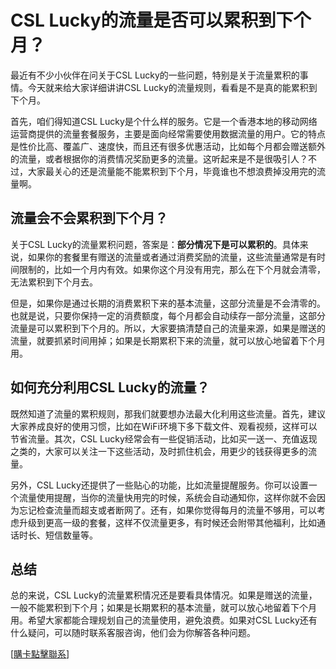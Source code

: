 # CSL Lucky的流量是否可以累积到下个月？

最近有不少小伙伴在问关于CSL Lucky的一些问题，特别是关于流量累积的事情。今天就来给大家详细讲讲CSL Lucky的流量规则，看看是不是真的能累积到下个月。

首先，咱们得知道CSL Lucky是个什么样的服务。它是一个香港本地的移动网络运营商提供的流量套餐服务，主要是面向经常需要使用数据流量的用户。它的特点是性价比高、覆盖广、速度快，而且还有很多优惠活动，比如每个月都会赠送额外的流量，或者根据你的消费情况奖励更多的流量。这听起来是不是很吸引人？不过，大家最关心的还是流量能不能累积到下个月，毕竟谁也不想浪费掉没用完的流量啊。

## 流量会不会累积到下个月？

关于CSL Lucky的流量累积问题，答案是：**部分情况下是可以累积的**。具体来说，如果你的套餐里有赠送的流量或者通过消费奖励的流量，这些流量通常是有时间限制的，比如一个月内有效。如果你这个月没有用完，那么在下个月就会清零，无法累积到下个月去。

但是，如果你是通过长期的消费累积下来的基本流量，这部分流量是不会清零的。也就是说，只要你保持一定的消费额度，每个月都会自动续存一部分流量，这部分流量是可以累积到下个月的。所以，大家要搞清楚自己的流量来源，如果是赠送的流量，就要抓紧时间用掉；如果是长期累积下来的流量，就可以放心地留着下个月用。

## 如何充分利用CSL Lucky的流量？

既然知道了流量的累积规则，那我们就要想办法最大化利用这些流量。首先，建议大家养成良好的使用习惯，比如在WiFi环境下多下载文件、观看视频，这样可以节省流量。其次，CSL Lucky经常会有一些促销活动，比如买一送一、充值返现之类的，大家可以关注一下这些活动，及时抓住机会，用更少的钱获得更多的流量。

另外，CSL Lucky还提供了一些贴心的功能，比如流量提醒服务。你可以设置一个流量使用提醒，当你的流量快用完的时候，系统会自动通知你，这样你就不会因为忘记检查流量而超支或者断网了。还有，如果你觉得每月的流量不够用，可以考虑升级到更高一级的套餐，这样不仅流量更多，有时候还会附带其他福利，比如通话时长、短信数量等。

## 总结

总的来说，CSL Lucky的流量累积情况还是要看具体情况。如果是赠送的流量，一般不能累积到下个月；如果是长期累积的基本流量，就可以放心地留着下个月用。希望大家都能合理规划自己的流量使用，避免浪费。如果对CSL Lucky还有什么疑问，可以随时联系客服咨询，他们会为你解答各种问题。

[[購卡點擊聯系](https://t.me/s/esim1088)]